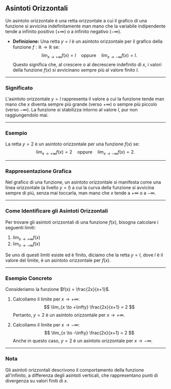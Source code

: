 ## Asintoti Orizzontali

Un asintoto orizzontale è una retta orizzontale a cui il grafico di una funzione si avvicina indefinitamente man mano che la variabile indipendente tende a infinito positivo ($+\infty$) o a infinito negativo ($-\infty$).

* **Definizione:** Una retta $y = l$ è un asintoto orizzontale per il grafico della funzione $f: \mathbb{R} \to \mathbb{R}$ se:
  $$
  \lim_{x \to +\infty} f(x) = l \quad \text{oppure} \quad \lim_{x \to -\infty} f(x) = l.
  $$
  Questo significa che, al crescere o al decrescere indefinito di $x$, i valori della funzione $f(x)$ si avvicinano sempre più al valore finito $l$.

---

### **Significato**

L'asintoto orizzontale $y = l$ rappresenta il valore a cui la funzione tende man mano che $x$ diventa sempre più grande (verso $+\infty$) o sempre più piccolo (verso $-\infty$). La funzione si stabilizza intorno al valore $l$, pur non raggiungendolo mai.

---

### **Esempio**

La retta $y = 2$ è un asintoto orizzontale per una funzione $f(x)$ se:
$$
\lim_{x \to +\infty} f(x) = 2 \quad \text{oppure} \quad \lim_{x \to -\infty} f(x) = 2.
$$

---

### **Rappresentazione Grafica**

Nel grafico di una funzione, un asintoto orizzontale si manifesta come una linea orizzontale (a livello $y = l$) a cui la curva della funzione si avvicina sempre di più, senza mai toccarla, man mano che $x$ tende a $+\infty$ o a $-\infty$.

---

### **Come Identificare gli Asintoti Orizzontali**

Per trovare gli asintoti orizzontali di una funzione $f(x)$, bisogna calcolare i seguenti limiti:
1. $\lim_{x \to +\infty} f(x)$
2. $\lim_{x \to -\infty} f(x)$

Se uno di questi limiti esiste ed è finito, diciamo che la retta $y = l$, dove $l$ è il valore del limite, è un asintoto orizzontale per $f(x)$.

---

### **Esempio Concreto**

Consideriamo la funzione $f(x) = \frac{2x}{x+1}$.
1. Calcoliamo il limite per $x \to +\infty$:
   $$
   \lim_{x \to +\infty} \frac{2x}{x+1} = 2
   $$
   Pertanto, $y = 2$ è un asintoto orizzontale per $x \to +\infty$.

2. Calcoliamo il limite per $x \to -\infty$:
   $$
   \lim_{x \to -\infty} \frac{2x}{x+1} = 2
   $$
   Anche in questo caso, $y = 2$ è un asintoto orizzontale per $x \to -\infty$.

---

### **Nota**

Gli asintoti orizzontali descrivono il comportamento della funzione all'infinito, a differenza degli asintoti verticali, che rappresentano punti di divergenza su valori finiti di $x$.
